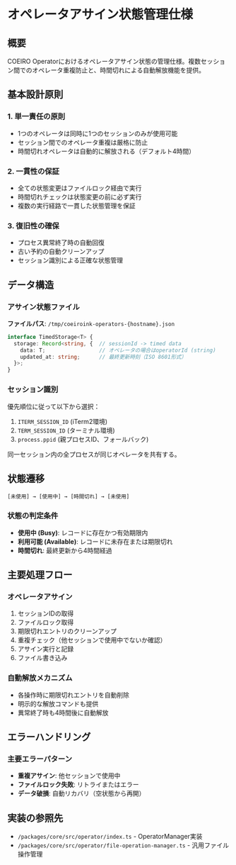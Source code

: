 # オペレータアサイン状態管理仕様

## 概要

COEIRO Operatorにおけるオペレータアサイン状態の管理仕様。複数セッション間でのオペレータ重複防止と、時間切れによる自動解放機能を提供。

## 基本設計原則

### 1. 単一責任の原則
- 1つのオペレータは同時に1つのセッションのみが使用可能
- セッション間でのオペレータ重複は厳格に防止
- 時間切れオペレータは自動的に解放される（デフォルト4時間）

### 2. 一貫性の保証
- 全ての状態変更はファイルロック経由で実行
- 時間切れチェックは状態変更の前に必ず実行
- 複数の実行経路で一貫した状態管理を保証

### 3. 復旧性の確保
- プロセス異常終了時の自動回復
- 古い予約の自動クリーンアップ
- セッション識別による正確な状態管理

## データ構造

### アサイン状態ファイル
**ファイルパス**: `/tmp/coeiroink-operators-{hostname}.json`

```typescript
interface TimedStorage<T> {
  storage: Record<string, {  // sessionId -> timed data
    data: T;                 // オペレータの場合はoperatorId (string)
    updated_at: string;      // 最終更新時刻（ISO 8601形式）
  }>;
}
```

### セッション識別
優先順位に従って以下から選択：
1. `ITERM_SESSION_ID` (iTerm2環境)
2. `TERM_SESSION_ID` (ターミナル環境)
3. `process.ppid` (親プロセスID、フォールバック)

同一セッション内の全プロセスが同じオペレータを共有する。

## 状態遷移

```
[未使用] → [使用中] → [時間切れ] → [未使用]
```

### 状態の判定条件

- **使用中 (Busy)**: レコードに存在かつ有効期限内
- **利用可能 (Available)**: レコードに未存在または期限切れ
- **時間切れ**: 最終更新から4時間経過

## 主要処理フロー

### オペレータアサイン
1. セッションIDの取得
2. ファイルロック取得
3. 期限切れエントリのクリーンアップ
4. 重複チェック（他セッションで使用中でないか確認）
5. アサイン実行と記録
6. ファイル書き込み

### 自動解放メカニズム
- 各操作時に期限切れエントリを自動削除
- 明示的な解放コマンドも提供
- 異常終了時も4時間後に自動解放

## エラーハンドリング

### 主要エラーパターン
- **重複アサイン**: 他セッションで使用中
- **ファイルロック失敗**: リトライまたはエラー
- **データ破損**: 自動リカバリ（空状態から再開）

## 実装の参照先

- `/packages/core/src/operator/index.ts` - OperatorManager実装
- `/packages/core/src/operator/file-operation-manager.ts` - 汎用ファイル操作管理